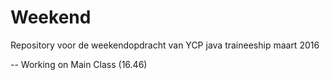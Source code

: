 # Weekend
Repository voor de weekendopdracht van YCP java traineeship maart 2016


-- Working on Main Class (16.46)

